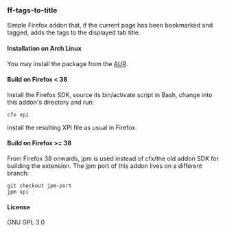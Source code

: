 ### ff-tags-to-title

Simple Firefox addon that, if the current page has been bookmarked and
tagged, adds the tags to the displayed tab title.


#### Installation on Arch Linux

You may install the package from the [AUR](https://aur.archlinux.org/packages/firefox-tags2title).

#### Build on Firefox \< 38

Install the Firefox SDK, source its bin/activate script in Bash, change
into this addon's directory and run:
```
cfx xpi
```
Install the resulting XPI file as usual in Firefox.

#### Build on Firefox \>= 38

From Firefox 38 onwards, jpm is used instead of cfx/the old addon SDK
for building the extension. The jpm port of this addon lives on a
different branch:
```
git checkout jpm-port
jpm xpi
```

#### License

GNU GPL 3.0
